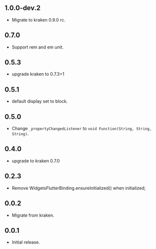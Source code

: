 ## 1.0.0-dev.2

* Migrate to kraken 0.9.0 rc. 
## 0.7.0

* Support rem and em unit.

## 0.5.3

* upgrade kraken to 0.7.3+1
## 0.5.1

* default display set to block.

## 0.5.0

* Change `_propertyChangedListener` to `void Function(String, String, String)`.

## 0.4.0

* upgrade to kraken 0.7.0

## 0.2.3

* Remove WidgetsFlutterBinding.ensureInitialized() when initialized;

## 0.0.2

* Migrate from kraken.

## 0.0.1

* Initial release.
